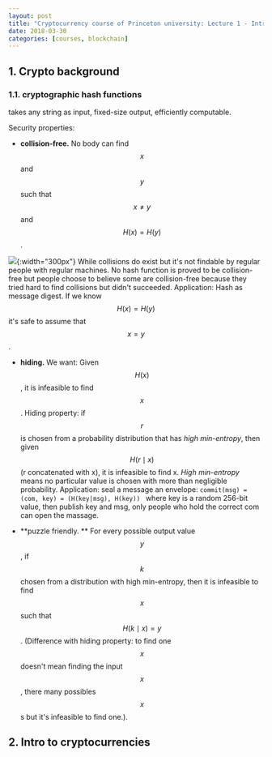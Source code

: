 ```yaml
---
layout: post
title: "Cryptocurrency course of Princeton university: Lecture 1 - Intro to crypto and cryptocurrencies"
date: 2018-03-30
categories: [courses, blockchain]
---
```


## 1. Crypto background

### 1.1. cryptographic hash functions
takes any string as input, fixed-size output, efficiently computable.

Security properties:
- **collision-free.** No body can find $$x$$ and $$y$$ such that $$x \neq y$$ and $$H(x) = H(y)$$.

![]({{site.url}}/assets/image/collisions_do_exist.png){:width="300px"} While collisions do exist but it's not findable by regular people with regular machines. No hash function is proved to be collision-free but people choose to believe some are collision-free because they tried hard to find collisions but didn't succeeded. Application: Hash as message digest. If we know $$H(x) = H(y)$$ it's safe to assume that $$x = y$$.

- **hiding.** We want: Given $$H(x)$$, it is infeasible to find $$x$$. Hiding property: if $$r$$ is chosen from a probability distribution that has *high min-entropy*, then given $$H(r \mid x)$$ (r concatenated with x), it is infeasible to find x. *High min-entropy* means no particular value is chosen with more than negligible probability. Application: seal a message an envelope: `commit(msg) = (com, key) = (H(key|msg), H(key)) ` where key is a random 256-bit value, then publish key and msg, only people who hold the correct com can open the massage.

- **puzzle friendly. ** For every possible output value $$y$$, if $$k$$ chosen from a distribution with high min-entropy, then it is infeasible to find $$x$$ such that $$H(k \mid x) = y$$. (Difference with hiding property: to find one $$x$$ doesn't mean finding the input $$x$$, there many possibles $$x$$s but it's infeasible to find one.).
## 2. Intro to cryptocurrencies
